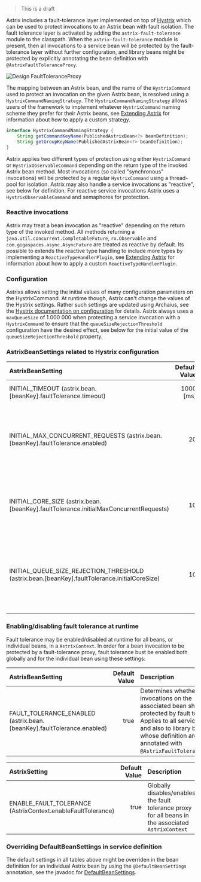 > This is a draft

Astrix includes a fault-tolerance layer implemented on top of [Hystrix](https://github.com/Netflix/Hystrix) which can be used to protect invocations to an Astrix bean with fault isolation. The fault tolerance layer is activated by adding the `astrix-fault-tolerance` module to the classpath. When the `astrix-fault-tolerance` module is present, then all invocations to a service bean will be protected by the fault-tolerance layer without further configuration, and library beans might be protected by explicitly annotating the bean definition with `@AstrixFaultToleranceProxy`.

![Design FaultToleranceProxy](images/bean-fault-tolerance-design-1.png)

The mapping between an Astrix bean, and the name of the `HystrixCommand` used to protect an invocation on the given Astrix bean, is resolved using a `HystrixCommandNamingStrategy`. The `HystrixCommandNamingStrategy` allows users of the framework to implement whatever `HystrixCommand` naming scheme they prefer for their Astrix beans, see [Extending Astrix](Astrix-Plugins) for information about how to apply a custom strategy.

```java
interface HystrixCommandNamingStrategy {
    String getCommandKeyName(PublishedAstrixBean<?> beanDefinition);
	String getGroupKeyName(PublishedAstrixBean<?> beanDefinition);
}
```
Astrix applies two different types of protection using either `HystrixCommand` or `HystrixObservableCommand` depending on the return type of the invoked Astrix bean method. Most invocations (so called "synchronous" invocations) will be protected by a regular `HystrixCommand` using a thread-pool for isolation. Astrix may also handle a service invocations as "reactive", see below for definition. For reactive service invocations Astrix uses a `HystrixObservableCommand` and semaphores for protection.

### Reactive invocations
Astrix may treat a bean invocation as "reactive" depending on the return type of the invoked method. All methods returning a `java.util.concurrent.CompletableFuture`, `rx.Observable` and `com.gigaspaces.async.AsyncFuture` are treated as reactive by default. Its possible to extends the reactive type handling to include more types by implementing a `ReactiveTypeHandlerPlugin`, see [Extending Astrix](Astrix-Plugins) for information about how to apply a custom `ReactiveTypeHandlerPlugin`. 

### Configuration
Astrixs allows setting the initial values of many configuration parameters on the HystrixCommand. At runtime though, Astrix can't change the values of the Hystrix settings. Rather such settings are updated using Archaius, see the [Hystrix documentation on configuration](https://github.com/Netflix/Hystrix/wiki/Configuration) for details. Astrix always uses a `maxQueueSize` of 1 000 000 when protecting a service invocation with a `HystrixCommand` to ensure that the `queueSizeRejectionThreshold` configuration have the desired effect, see below for the initial value of the `queueSizeRejectionThreshold` property.

### AstrixBeanSettings related to Hystrix configuration
AstrixBeanSetting                       | Default Value    | Description 
:-------------------------------------- | ----------------:|:--------------
INITIAL_TIMEOUT (astrix.bean.[beanKey].faultTolerance.timeout) | 1000 [ms]        | The initial timeout used when protecting a bean invocation with Hystrix
INITIAL_MAX_CONCURRENT_REQUESTS (astrix.bean.[beanKey].faultTolerance.enabled) | 20               | Defines the initial "maxConcurrentRequests" when semaphore isolation is used to protect invocations to the associated bean, i.e. the maximum number of concurrent requests before the fault-tolerance layer starts rejecting invocations
INITIAL_CORE_SIZE (astrix.bean.[beanKey].faultTolerance.initialMaxConcurrentRequests) | 10               | Defines the initial "coreSize" when thread isolation is used to protect invocations to the associated bean, i.e. the number of threads in the bulkhead associated with a synchronous service invocation.
INITIAL_QUEUE_SIZE_REJECTION_THRESHOLD  (astrix.bean.[beanKey].faultTolerance.initialCoreSize) | 10 |  Defines the initial "queueSizeRejectionThreshold" for the queue when thread isolation is used to protect invocations to the associated bean, i.e. number of pending service invocations allowed in the queue to a thread-pool (bulkhead) before starting to reject invocations.

### Enabling/disabling fault tolerance at runtime
Fault tolerance may be enabled/disabled at runtime for all beans, or individual beans, in a `AstrixContext`. In order for a bean invocation to be protected by a fault-tolerance proxy, fault tolerance bust be enabled both globally and for the individual bean using these settings:


AstrixBeanSetting                       | Default Value    | Description 
:-------------------------------------- | ----------------:|:--------------
FAULT_TOLERANCE_ENABLED  (astrix.bean.[beanKey].faultTolerance.enabled) | true             | Determines whether invocations on the associated bean should be protected by fault tolerance. Applies to all service beans, and also to library beans whose definition are annotated with `@AstrixFaultToleranceProxy`.


AstrixSetting                           | Default Value    | Description 
:-------------------------------------- | ----------------:|:--------------
ENABLE_FAULT_TOLERANCE (AstrixContext.enableFaultTolerance)| true             | Globally disables/enables the fault tolerance proxy for all beans in the associated `AstrixContext`

### Overriding DefaultBeanSettings in service definition
The default settings in all tables above might be overriden in the bean definition for an individual Astrix bean by using the `@DefaultBeanSettings` annotation, see the javadoc for [DefaultBeanSettings](http://avanzabank.github.io/astrix/com/avanza/astrix/provider/core/DefaultBeanSettings.html).


